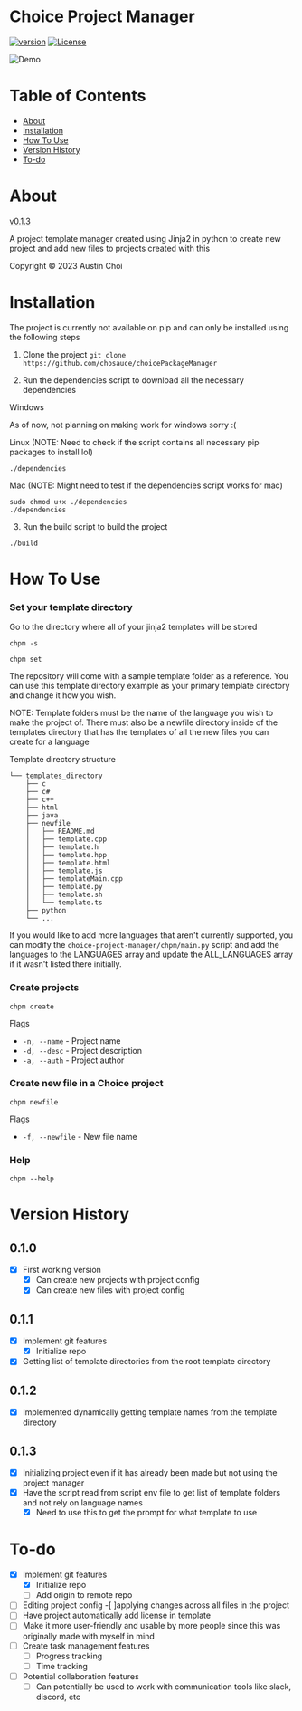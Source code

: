 # Choice Project Manager

[![version](https://img.shields.io/badge/version-0.1.1-blue.svg)](https://github.com/choisauce/choice-project-manager)
[![License](https://img.shields.io/badge/License-GPL3.0-red.svg)](https://github.com/choisauce/choice-project-manager/blob/main/LICENSE)

![Demo](./readme_assets/chpm.gif)

# Table of Contents
* [About](#about)
* [Installation](#installation)
* [How To Use](#how-to-use)
* [Version History](#version-history)
* [To-do](#to-do)

# About
[v0.1.3](##0.1.3)

A project template manager created using Jinja2 in python to create new project and add new files to projects created with this

Copyright &copy; 2023 Austin Choi

# Installation
The project is currently not available on pip and can only be installed using the following steps

1. Clone the project 
`git clone https://github.com/chosauce/choicePackageManager`

2. Run the dependencies script to download all the necessary dependencies

Windows

As of now, not planning on making work for windows sorry :(

Linux (NOTE: Need to check if the script contains all necessary pip packages to install lol)

```
./dependencies
```

Mac (NOTE: Might need to test if the dependencies script works for mac)

```
sudo chmod u+x ./dependencies
./dependencies
```

3. Run the build script to build the project

```
./build
```

# How To Use

### Set your template directory
Go to the directory where all of your jinja2 templates will be stored

```
chpm -s
```

```
chpm set
```

The repository will come with a sample template folder as a reference. You can use this template directory example as your primary template directory and change it how you wish.

NOTE: Template folders must be the name of the language you wish to make the project of. There must also be a newfile directory inside of the templates directory that has the templates of all the new files you can create for a language

Template directory structure
```
└── templates_directory
    ├── c
    ├── c#
    ├── c++
    ├── html
    ├── java
    ├── newfile
    │   ├── README.md
    │   ├── template.cpp
    │   ├── template.h
    │   ├── template.hpp
    │   ├── template.html
    │   ├── template.js
    │   ├── templateMain.cpp
    │   ├── template.py
    │   ├── template.sh
    │   └── template.ts
    ├── python
    └── ...
```

If you would like to add more languages that aren't currently supported, you can modify the `choice-project-manager/chpm/main.py` script and add the languages to the LANGUAGES array and update the ALL_LANGUAGES array if it wasn't listed there initially.

### Create projects

```
chpm create
```

Flags
- `-n, --name` - Project name
- `-d, --desc` - Project description
- `-a, --auth` - Project author

### Create new file in a Choice project

```
chpm newfile
```

Flags
- `-f, --newfile` - New file name


### Help

```
chpm --help
```

# Version History

## 0.1.0
- [x] First working version
    - [x] Can create new projects with project config
    - [x] Can create new files with project config

## 0.1.1
- [x] Implement git features
    - [x] Initialize repo
- [x] Getting list of template directories from the root template directory

## 0.1.2
- [x] Implemented dynamically getting template names from the template directory

## 0.1.3
- [x] Initializing project even if it has already been made but not using the project manager
- [x] Have the script read from script env file to get list of template folders and not rely on language names
    - [x] Need to use this to get the prompt for what template to use

# To-do

- [x] Implement git features
    - [x] Initialize repo
    - [ ] Add origin to remote repo
- [ ] Editing project config
    -[ ]applying changes across all files in the project
- [ ] Have project automatically add license in template
- [ ] Make it more user-friendly and usable by more people since this was originally made with myself in mind
- [ ] Create task management features
    - [ ] Progress tracking
    - [ ] Time tracking
- [ ] Potential collaboration features
    - [ ] Can potentially be used to work with communication tools like slack, discord, etc
